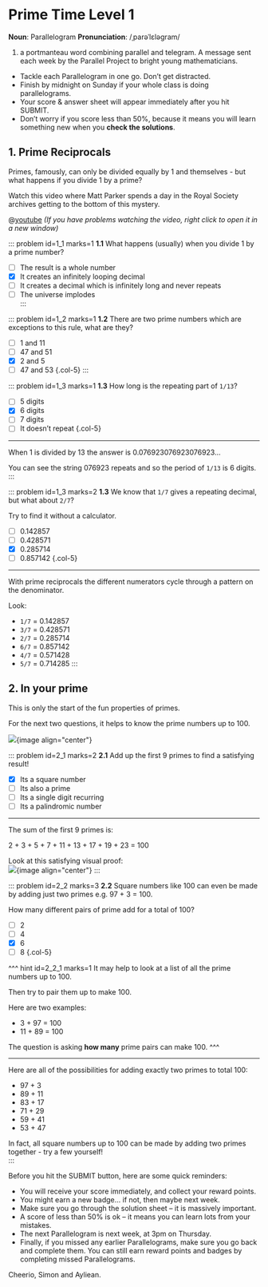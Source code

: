 # Prime Time Level 1 

<div class="dictionary">

__Noun__: Parallelogram
__Pronunciation__: /ˌparəˈlɛləɡram/

1. a portmanteau word combining parallel and telegram. A message sent each
week by the Parallel Project to bright young mathematicians.

</div>

*	Tackle each Parallelogram in one go. Don’t get distracted.
*	Finish by midnight on Sunday if your whole class is doing parallelograms.
*	Your score & answer sheet will appear immediately after you hit SUBMIT.
*	Don’t worry if you score less than 50%, because it means you will learn something new when you __check the solutions__.


## 1. Prime Reciprocals

Primes, famously, can only be divided equally by 1 and themselves - but what happens if you divide 1 by a prime?  

Watch this video where Matt Parker spends a day in the Royal Society archives getting to the bottom of this mystery.  

 @[youtube](DmfxIhmGPP4?rel=0&end=316) _(If you have problems watching the video, right click to open it in a new window)_
 
::: problem id=1_1 marks=1
__1.1__ What happens (usually) when you divide 1 by a prime number?  

* [ ] The result is a whole number  
* [x] It creates an infinitely looping decimal  
* [ ] It creates a decimal which is infinitely long and never repeats  
* [ ] The universe implodes  
:::

::: problem id=1_2 marks=1
__1.2__ There are two prime numbers which are exceptions to this rule, what are they?  

* [ ] 1 and 11
* [ ] 47 and 51
* [x] 2 and 5
* [ ] 47 and 53
{.col-5}
:::

::: problem id=1_3 marks=1
__1.3__ How long is the repeating part of `1/13`?  

* [ ] 5 digits
* [x] 6 digits
* [ ] 7 digits
* [ ] It doesn’t repeat
{.col-5}

---

When 1 is divided by 13 the answer is 0.076923076923076923...  

You can see the string 076923 repeats and so the period of `1/13` is 6 digits.
:::

::: problem id=1_3 marks=2
__1.3__ We know that `1/7` gives a repeating decimal, but what about `2/7`?  

Try to find it without a calculator.  

* [ ] 0.142857
* [ ] 0.428571
* [x] 0.285714
* [ ] 0.857142
{.col-5}

---

With prime reciprocals the different numerators cycle through a pattern on the denominator.  

Look:
* `1/7` = 0.142857
* `3/7` = 0.428571
* `2/7` = 0.285714
* `6/7` = 0.857142
* `4/7` = 0.571428
* `5/7` = 0.714285
:::

## 2. In your prime
This is only the start of the fun properties of primes.  

For the next two questions, it helps to know the prime numbers up to 100.  

![](/resources/6-27-prime-time/2-prime-hundred-square.png){image align="center"}

::: problem id=2_1 marks=2
__2.1__ Add up the first 9 primes to find a satisfying result!  

* [x] Its a square number  
* [ ] Its also a prime  
* [ ] Its a single digit recurring  
* [ ] Its a palindromic number  

---

The sum of the first 9 primes is:  

2 + 3 + 5 + 7 + 11 + 13 + 17 + 19 + 23 = 100   

Look at this satisfying visual proof:  
![](/resources/6-27-prime-time/2-prime-spiral.png){image align="center"}
:::

::: problem id=2_2 marks=3
__2.2__ Square numbers like 100 can even be made by adding just two primes e.g. 97 + 3 = 100.  

How many different pairs of prime add for a total of 100?  

* [ ] 2
* [ ] 4
* [x] 6
* [ ] 8
{.col-5}

^^^ hint id=2_2_1 marks=1
It may help to look at a list of all the prime numbers up to 100.  

Then try to pair them up to make 100.  

Here are two examples:  

* 3 + 97 = 100  
* 11 + 89 = 100  

The question is asking __how many__ prime pairs can make 100.
^^^

---

Here are all of the possibilities for adding exactly two primes to total 100:  

* 97 + 3
* 89 + 11
* 83 + 17
* 71 + 29
* 59 + 41
* 53 + 47

In fact, all square numbers up to 100 can be made by adding two primes together - try a few yourself!  
:::


Before you hit the SUBMIT button, here are some quick reminders:

*	You will receive your score immediately, and collect your reward points.
*	You might earn a new badge... if not, then maybe next week.
*	Make sure you go through the solution sheet – it is massively important.
*	A score of less than 50% is ok – it means you can learn lots from your mistakes.
*	The next Parallelogram is next week, at 3pm on Thursday.
*	Finally, if you missed any earlier Parallelograms, make sure you go back and complete them. You can still earn reward points and badges by completing missed Parallelograms.

Cheerio,
Simon and Ayliean.